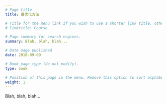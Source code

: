 ```yaml
---
# Page title
title: 最优化方法

# Title for the menu link if you wish to use a shorter link title, otherwise remove this option.
# linktitle: Course

# Page summary for search engines.
summary: Blah, blah, blah...

# Date page published
date: 2018-09-09

# Book page type (do not modify).
type: book

# Position of this page in the menu. Remove this option to sort alphabetically.
weight: 1
---
```


Blah, blah, blah...